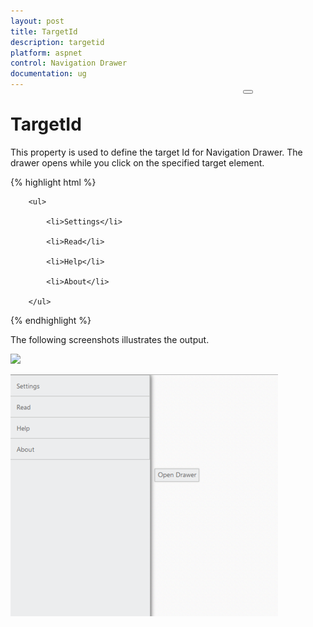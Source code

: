 ```yaml
---
layout: post
title: TargetId
description: targetid
platform: aspnet
control: Navigation Drawer
documentation: ug
---
```


# TargetId

This property is used to define the target Id for Navigation Drawer. The drawer opens while you click on the specified target element.

{% highlight html %}

<button id="drawerTarget" style="top:200px;left:600px;position:absolute"></button>



<div id="navpane">

        <ul>

            <li>Settings</li>

            <li>Read</li>

            <li>Help</li>

            <li>About</li>

        </ul>

</div>

<script>      

        $("#navpane").ejNavigationDrawer({ position: "fixed", targetId: "drawerTarget", enableListView: true, listViewSettings: { width: 300 }});

        $("#drawerTarget").ejButton({text:"Open Drawer"});

    </script>





{% endhighlight %}





The following screenshots illustrates the output.

![](TargetId_images/TargetId_img1.png) 





![](TargetId_images/TargetId_img2.png) 



